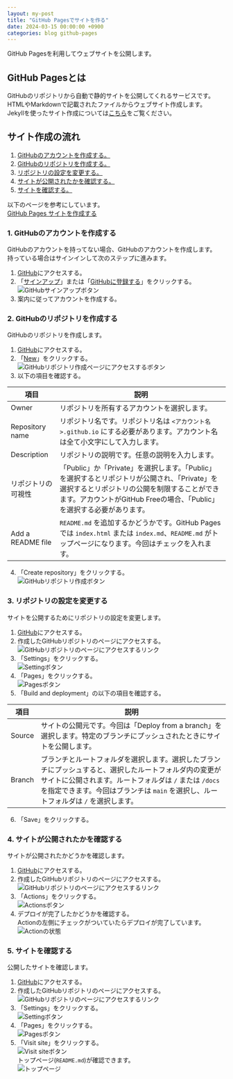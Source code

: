```yaml
---
layout: my-post
title: "GitHub Pagesでサイトを作る"
date: 2024-03-15 00:00:00 +0900
categories: blog github-pages
---
```


GitHub Pagesを利用してウェブサイトを公開します。

## GitHub Pagesとは
GitHubのリポジトリから自動で静的サイトを公開してくれるサービスです。  
HTMLやMarkdownで記載されたファイルからウェブサイト作成します。  
Jekyllを使ったサイト作成については[こちら](/blog/github-pages/2024/03/20/creating-site-by-github-pages-with-jekyll)をご覧ください。

## サイト作成の流れ
1. [GitHubのアカウントを作成する。](#1-githubのアカウントを作成する)
2. [GitHubのリポジトリを作成する。](#2-githubのリポジトリを作成する)
3. [リポジトリの設定を変更する。](#3-リポジトリの設定を変更する)
4. [サイトが公開されたかを確認する。](#4-サイトが公開されたかを確認する)
5. [サイトを確認する。](#4-サイトを確認する)

以下のページを参考にしています。  
[GitHub Pages サイトを作成する](https://docs.github.com/ja/pages/getting-started-with-github-pages/creating-a-github-pages-site)

### 1. GitHubのアカウントを作成する
GitHubのアカウントを持ってない場合、GitHubのアカウントを作成します。   
持っている場合はサインインして次のステップに進みます。
1. [GitHub](https://github.co.jp/)にアクセスする。
2. 「[サインアップ](https://github.com/signup)」または「[GitHubに登録する](https://github.com/signup)」をクリックする。  
![GitHubサインアップボタン](/assets/images/blog/github-pages/2024-03-15-creating-site-by-github-pages/image1.png "GitHubサインアップボタン")
3. 案内に従ってアカウントを作成する。

### 2. GitHubのリポジトリを作成する
GitHubのリポジトリを作成します。
1. [GitHub](https://github.com/)にアクセスする。
2. 「[New](https://github.com/new)」をクリックする。  
![GitHubリポジトリ作成ページにアクセスするボタン](/assets/images/blog/github-pages/2024-03-15-creating-site-by-github-pages/image2.png "GitHubリポジトリ作成ページにアクセスするボタン")
3. 以下の項目を確認する。

|項目|説明|
|----|----|
|Owner|リポジトリを所有するアカウントを選択します。|
|Repository name|リポジトリ名です。リポジトリ名は `<アカウント名>.github.io` にする必要があります。アカウント名は全て小文字にして入力します。|
|Description|リポジトリの説明です。任意の説明を入力します。|
|リポジトリの可視性|「Public」か「Private」を選択します。「Public」を選択するとリポジトリが公開され、「Private」を選択するとリポジトリの公開を制限することができます。アカウントがGitHub Freeの場合、「Public」を選択する必要があります。|
|Add a README file|`README.md` を追加するかどうかです。GitHub Pagesでは `index.html` または `index.md`、`README.md` がトップページになります。今回はチェックを入れます。|

4. 「Create repository」をクリックする。  
![GitHubリポジトリ作成ボタン](/assets/images/blog/github-pages/2024-03-15-creating-site-by-github-pages/image3.png "GitHubリポジトリ作成ボタン")

### 3. リポジトリの設定を変更する
サイトを公開するためにリポジトリの設定を変更します。
1. [GitHub](https://github.com/)にアクセスする。
2. 作成したGitHubリポジトリのページにアクセスする。  
![GitHubリポジトリのページにアクセスするリンク](/assets/images/blog/github-pages/2024-03-15-creating-site-by-github-pages/image4.png "GitHubリポジトリのページにアクセスするリンク")
3. 「Settings」をクリックする。  
![Settingボタン](/assets/images/blog/github-pages/2024-03-15-creating-site-by-github-pages/image5.png "Settingボタン")
4. 「Pages」をクリックする。  
![Pagesボタン](/assets/images/blog/github-pages/2024-03-15-creating-site-by-github-pages/image6.png "Pagesボタン")
5. 「Build and deployment」の以下の項目を確認する。

|項目|説明|
|----|----|
|Source|サイトの公開元です。今回は「Deploy from a branch」を選択します。特定のブランチにプッシュされたときにサイトを公開します。|
|Branch|ブランチとルートフォルダを選択します。選択したブランチにプッシュすると、選択したルートフォルダ内の変更がサイトに公開されます。ルートフォルダは `/` または `/docs` を指定できます。今回はブランチは `main` を選択し、ルートフォルダは `/` を選択します。|

6. 「Save」をクリックする。

### 4. サイトが公開されたかを確認する
サイトが公開されたかどうかを確認します。
1. [GitHub](https://github.com/)にアクセスする。
2. 作成したGitHubリポジトリのページにアクセスする。  
![GitHubリポジトリのページにアクセスするリンク](/assets/images/blog/github-pages/2024-03-15-creating-site-by-github-pages/image4.png "GitHubリポジトリのページにアクセスするリンク")
3. 「Actions」をクリックする。  
![Actionsボタン](/assets/images/blog/github-pages/2024-03-15-creating-site-by-github-pages/image9.png "Actionsボタン")
4. デプロイが完了したかどうかを確認する。  
Actionの左側にチェックがついていたらデプロイが完了しています。  
![Actionの状態](/assets/images/blog/github-pages/2024-03-15-creating-site-by-github-pages/image10.png "Actionの状態")

### 5. サイトを確認する
公開したサイトを確認します。
1. [GitHub](https://github.com/)にアクセスする。
2. 作成したGitHubリポジトリのページにアクセスする。  
![GitHubリポジトリのページにアクセスするリンク](/assets/images/blog/github-pages/2024-03-15-creating-site-by-github-pages/image4.png "GitHubリポジトリのページにアクセスするリンク")
3. 「Settings」をクリックする。  
![Settingボタン](/assets/images/blog/github-pages/2024-03-15-creating-site-by-github-pages/image5.png "Settingボタン")
4. 「Pages」をクリックする。  
![Pagesボタン](/assets/images/blog/github-pages/2024-03-15-creating-site-by-github-pages/image6.png "Pagesボタン")
5. 「Visit site」をクリックする。  
![Visit siteボタン](/assets/images/blog/github-pages/2024-03-15-creating-site-by-github-pages/image7.png "Visit siteボタン")  
トップページ(`README.md`)が確認できます。  
![トップページ](/assets/images/blog/github-pages/2024-03-15-creating-site-by-github-pages/image8.png "トップページ")